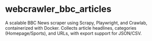 # webcrawler_bbc_articles
A scalable BBC News scraper using Scrapy, Playwright, and Crawlab, containerized with Docker. Collects article headlines, categories (Homepage/Sports), and URLs, with export support for JSON/CSV.
